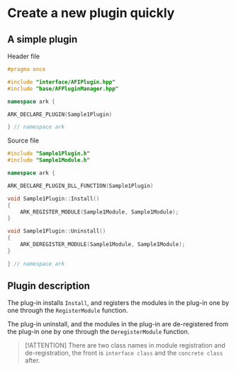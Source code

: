 # Create a new plugin quickly

## A simple plugin

Header file

```cpp
#pragma once

#include "interface/AFIPlugin.hpp"
#include "base/AFPluginManager.hpp"

namespace ark {

ARK_DECLARE_PLUGIN(Sample1Plugin)

} // namespace ark
```

Source file

```cpp
#include "Sample1Plugin.h"
#include "Sample1Module.h"

namespace ark {

ARK_DECLARE_PLUGIN_DLL_FUNCTION(Sample1Plugin)

void Sample1Plugin::Install()
{
    ARK_REGISTER_MODULE(Sample1Module, Sample1Module);
}

void Sample1Plugin::Uninstall()
{
    ARK_DEREGISTER_MODULE(Sample1Module, Sample1Module);
}

} // namespace ark
```

## Plugin description

The plug-in installs `Install`, and registers the modules in the plug-in one by one through the `RegisterModule` function.

The plug-in uninstall, and the modules in the plug-in are de-registered from the plug-in one by one through the `DeregisterModule` function.

> [!ATTENTION]
> There are two class names in module registration and de-registration, the front is `interface class` and the `concrete class` after.